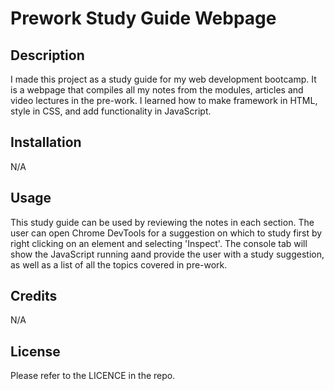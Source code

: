 # Prework Study Guide Webpage

## Description

I made this project as a study guide for my web development bootcamp. It is a webpage that compiles all my notes from the modules, articles and video lectures in the pre-work. I learned how to make framework in HTML, style in CSS, and add functionality in JavaScript.

## Installation

N/A

## Usage

This study guide can be used by reviewing the notes in each section. The user can open Chrome DevTools for a suggestion on which to study first by right clicking on an element and selecting 'Inspect'. The console tab will show the JavaScript running aand provide the user with a study suggestion, as well as a list of all the topics covered in pre-work.

## Credits

N/A

## License

Please refer to the LICENCE in the repo.
